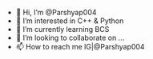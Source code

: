 - 👋 Hi, I’m @Parshyap004
- 👀 I’m interested in C++ & Python
- 🌱 I’m currently learning BCS
- 💞️ I’m looking to collaborate on ...
- 📫 How to reach me IG|@Parshyap004

<!---
Parshyap004/Parshyap004 is a ✨ special ✨ repository because its `README.md` (this file) appears on your GitHub profile.
You can click the Preview link to take a look at your changes.
--->
